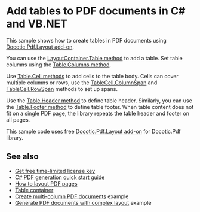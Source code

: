# Add tables to PDF documents in C# and VB.NET
This sample shows how to create tables in PDF documents using [Docotic.Pdf.Layout add-on](https://www.nuget.org/packages/BitMiracle.Docotic.Pdf.Layout/).

You can use the [LayoutContainer.Table method](https://api.docotic.com/layout/layoutcontainer-table)
to add a table. Set table columns using the [Table.Columns method](https://api.docotic.com/layout/table-columns).

Use [Table.Cell methods](https://api.docotic.com/layout/table-cell) to add cells to the table body.
Cells can cover multiple columns or rows, use the [TableCell.ColumnSpan](https://api.docotic.com/layout/tablecell-columnspan) and [TableCell.RowSpan](https://api.docotic.com/layout/tablecell-rowspan) methods to set up spans.

Use the [Table.Header method](https://api.docotic.com/layout/table-header) to define table header.
Similarly, you can use the [Table.Footer method](https://api.docotic.com/layout/table-footer) to define table footer.
When table content does not fit on a single PDF page, the library repeats the table header and footer on all pages.

This sample code uses free [Docotic.Pdf.Layout add-on](https://www.nuget.org/packages/BitMiracle.Docotic.Pdf.Layout/) for Docotic.Pdf library.

## See also
* [Get free time-limited license key](https://bitmiracle.com/pdf-library/download)
* [C# PDF generation quick start guide](https://bitmiracle.com/pdf-library/layout/getting-started)
* [How to layout PDF pages](https://bitmiracle.com/pdf-library/layout/pages)
* [Table container](https://bitmiracle.com/pdf-library/layout/table)
* [Create multi-column PDF documents](/Samples/Layout/RowsColumns) example
* [Generate PDF documents with complex layout](/Samples/Layout/ComplexLayout) example